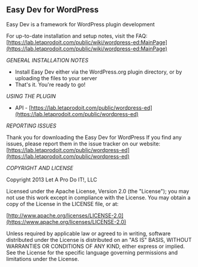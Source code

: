 Easy Dev for WordPress
-------
Easy Dev is a framework for WordPress plugin development

For up-to-date installation and setup notes, visit the FAQ:
[https://lab.letaprodoit.com/public/wiki/wordpress-ed:MainPage](https://lab.letaprodoit.com/public/wiki/wordpress-ed:MainPage)


*GENERAL INSTALLATION NOTES*

- Install Easy Dev either via the WordPress.org plugin directory, or by uploading the files to your server
- That's it. You're ready to go!

*USING THE PLUGIN*

- API - [https://lab.letaprodoit.com/public/wordpress-ed](https://lab.letaprodoit.com/public/wordpress-ed)

*REPORTING ISSUES*

Thank you for downloading the Easy Dev for WordPress
If you find any issues, please report them in the issue tracker on our website:
[https://lab.letaprodoit.com/public/wordpress-ed](https://lab.letaprodoit.com/public/wordpress-ed)

*COPYRIGHT AND LICENSE*

Copyright 2013 Let A Pro Do IT!, LLC

Licensed under the Apache License, Version 2.0 (the "License");
you may not use this work except in compliance with the License.
You may obtain a copy of the License in the LICENSE file, or at:

  [http://www.apache.org/licenses/LICENSE-2.0](https://www.apache.org/licenses/LICENSE-2.0)

Unless required by applicable law or agreed to in writing, software
distributed under the License is distributed on an "AS IS" BASIS,
WITHOUT WARRANTIES OR CONDITIONS OF ANY KIND, either express or implied.
See the License for the specific language governing permissions and
limitations under the License.
